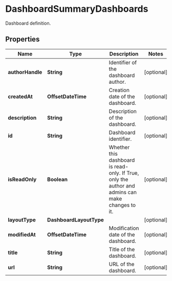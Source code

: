 

# DashboardSummaryDashboards

Dashboard definition.
## Properties

Name | Type | Description | Notes
------------ | ------------- | ------------- | -------------
**authorHandle** | **String** | Identifier of the dashboard author. |  [optional]
**createdAt** | **OffsetDateTime** | Creation date of the dashboard. |  [optional]
**description** | **String** | Description of the dashboard. |  [optional]
**id** | **String** | Dashboard identifier. |  [optional]
**isReadOnly** | **Boolean** | Whether this dashboard is read-only. If True, only the author and admins can make changes to it. |  [optional]
**layoutType** | **DashboardLayoutType** |  |  [optional]
**modifiedAt** | **OffsetDateTime** | Modification date of the dashboard. |  [optional]
**title** | **String** | Title of the dashboard. |  [optional]
**url** | **String** | URL of the dashboard. |  [optional]



